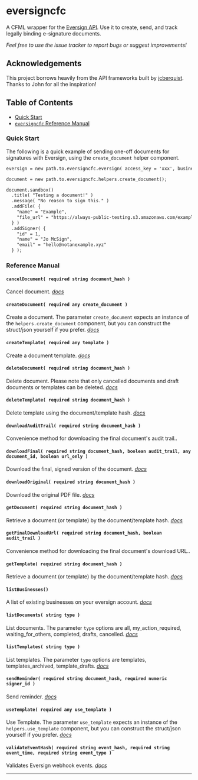 # eversigncfc

A CFML wrapper for the [Eversign API](https://eversign.com/api/documentation). Use it to create, send, and track legally binding e-signature documents.

*Feel free to use the issue tracker to report bugs or suggest improvements!*

## Acknowledgements

This project borrows heavily from the API frameworks built by [jcberquist](https://github.com/jcberquist). Thanks to John for all the inspiration!

## Table of Contents

- [Quick Start](#quick-start)
- [`eversigncfc` Reference Manual](#reference-manual)

### Quick Start

The following is a quick example of sending one-off documents for signatures with Eversign, using the `create_document` helper component.

```cfc
eversign = new path.to.eversigncfc.eversign( access_key = 'xxx', business_id = xxx );

document = new path.to.eversigncfc.helpers.create_document();

document.sandbox()
  .title( "Testing a document!" )
  .message( "No reason to sign this." )
  .addFile( {
    "name" = "Example",
    "file_url" = "https://always-public-testing.s3.amazonaws.com/example.pdf"
  } )
  .addSigner( {
    "id" = 1,
    "name" = "Jo McSign",
    "email" = "hello@notanexample.xyz"
  } );
```

### Reference Manual

#### `cancelDocument( required string document_hash )`

Cancel document. *[docs](https://eversign.com/api/documentation/methods#cancel-document)*

#### `createDocument( required any create_document )`

Create a document. The parameter `create_document` expects an instance of the `helpers.create_document` component, but you can construct the struct/json yourself if you prefer. *[docs](https://eversign.com/api/documentation/methods#create-document)*

#### `createTemplate( required any template )`

Create a document template. *[docs](https://eversign.com/api/documentation/methods#create-template)*

#### `deleteDocument( required string document_hash )`

Delete document. Please note that only cancelled documents and draft documents or templates can be deleted. *[docs](https://eversign.com/api/documentation/methods#delete-document)*

#### `deleteTemplate( required string document_hash )`

Delete template using the document/template hash. *[docs](https://eversign.com/api/documentation/methods#delete-document)*

#### `downloadAuditTrail( required string document_hash )`

Convenience method for downloading the final document's audit trail..

#### `downloadFinal( required string document_hash, boolean audit_trail, any document_id, boolean url_only )`

Download the final, signed version of the document. *[docs](https://eversign.com/api/documentation/methods#download-final-pdf)*

#### `downloadOriginal( required string document_hash )`

Download the original PDF file. *[docs](https://eversign.com/api/documentation/methods#download-original-pdf)*

#### `getDocument( required string document_hash )`

Retrieve a document (or template) by the document/template hash. *[docs](https://eversign.com/api/documentation/methods#get-document-template)*

#### `getFinalDownloadUrl( required string document_hash, boolean audit_trail )`

Convenience method for downloading the final document's download URL..

#### `getTemplate( required string document_hash )`

Retrieve a document (or template) by the document/template hash. *[docs](https://eversign.com/api/documentation/methods#get-document-template)*

#### `listBusinesses()`

A list of existing businesses on your eversign account. *[docs](https://eversign.com/api/documentation/methods#list-businesses)*

#### `listDocuments( string type )`

List documents. The parameter `type` options are all, my_action_required, waiting_for_others, completed, drafts, cancelled. *[docs](https://eversign.com/api/documentation/methods#list-documents)*

#### `listTemplates( string type )`

List templates. The parameter `type` options are templates, templates_archived, template_drafts. *[docs](https://eversign.com/api/documentation/methods#list-templates)*

#### `sendReminder( required string document_hash, required numeric signer_id )`

Send reminder. *[docs](https://eversign.com/api/documentation/methods#send-reminder)*

#### `useTemplate( required any use_template )`

Use Template. The parameter `use_template` expects an instance of the `helpers.use_template` component, but you can construct the struct/json yourself if you prefer. *[docs](https://eversign.com/api/documentation/methods#use-template)*

#### `validateEventHash( required string event_hash, required string event_time, required string event_type )`

Validates Eversign webhook events. *[docs](https://eversign.com/api/documentation/webhooks#event-hashes)*

---
